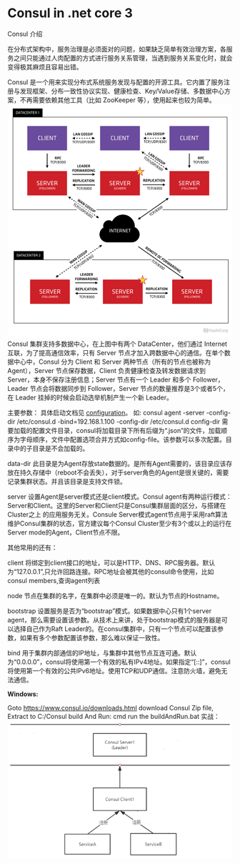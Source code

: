 # Consul in .net core 3
Consul 介绍

在分布式架构中，服务治理是必须面对的问题，如果缺乏简单有效治理方案，各服务之间只能通过人肉配置的方式进行服务关系管理，当遇到服务关系变化时，就会变得极其麻烦且容易出错。

Consul 是一个用来实现分布式系统服务发现与配置的开源工具。它内置了服务注册与发现框架、分布一致性协议实现、健康检查、Key/Value存储、多数据中心方案，不再需要依赖其他工具（比如 ZooKeeper 等），使用起来也较为简单。
![Consul 架构图](https://github.com/irac-ding/ConsulDotnetUsage/blob/master/picture/5378831-1b41fc061123189b.png "Consul 架构图")
Consul 集群支持多数据中心，在上图中有两个 DataCenter，他们通过 Internet 互联，为了提高通信效率，只有 Server 节点才加入跨数据中心的通信。在单个数据中心中，Consul 分为 Client 和 Server 两种节点（所有的节点也被称为 Agent），Server 节点保存数据，Client 负责健康检查及转发数据请求到 Server，本身不保存注册信息；Server 节点有一个 Leader 和多个 Follower，Leader 节点会将数据同步到 Follower，Server 节点的数量推荐是3个或者5个，在 Leader 挂掉的时候会启动选举机制产生一个新 Leader。

主要参数：
具体启动文档见 [configuration](https://www.consul.io/docs/agent/options.html#configuration_files "configuration")。
如:
consul agent -server -config-dir /etc/consul.d -bind=192.168.1.100
    -config-dir /etc/consul.d
config-dir
需要加载的配置文件目录，consul将加载目录下所有后缀为“.json”的文件，加载顺序为字母顺序，文件中配置选项合并方式如config-file。该参数可以多次配置。目录中的子目录是不会加载的。

data-dir
此目录是为Agent存放state数据的。是所有Agent需要的，该目录应该存放在持久存储中（reboot不会丢失），对于server角色的Agent是很关键的，需要记录集群状态。并且该目录是支持文件锁。

server
设置Agent是server模式还是client模式。Consul agent有两种运行模式：Server和Client。这里的Server和Client只是Consul集群层面的区分，与搭建在Cluster之上 的应用服务无关。Consule Server模式agent节点用于采用raft算法维护Consul集群的状态，官方建议每个Consul Cluster至少有3个或以上的运行在Server mode的Agent，Client节点不限。

其他常用的还有：

client
将绑定到client接口的地址，可以是HTTP、DNS、RPC服务器。默认为“127.0.0.1”,只允许回路连接。RPC地址会被其他的consul命令使用，比如consul members,查询agent列表

node
节点在集群的名字，在集群中必须是唯一的。默认为节点的Hostname。

bootstrap
设置服务是否为“bootstrap”模式。如果数据中心只有1个server agent，那么需要设置该参数。从技术上来讲，处于bootstrap模式的服务器是可以选择自己作为Raft Leader的。在consul集群中，只有一个节点可以配置该参数，如果有多个参数配置该参数，那么难以保证一致性。

bind
用于集群内部通信的IP地址，与集群中其他节点互连可通。默认为“0.0.0.0”，consul将使用第一个有效的私有IPv4地址。如果指定“[::]”，consul将使用第一个有效的公共IPv6地址。使用TCP和UDP通信。注意防火墙，避免无法通信。

**Windows:**

 Goto https://www.consul.io/downloads.html download Consul Zip file, Extract to C:/Consul
 build And Run: cmd run the buildAndRun.bat
实战：
![项目图](https://github.com/irac-ding/ConsulDotnetUsage/blob/master/picture/5378831-36333b210141eef9.png "项目图")

